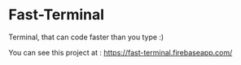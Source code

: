 # Fast-Terminal
Terminal, that can code faster than you type :)

You can see this project at : https://fast-terminal.firebaseapp.com/
